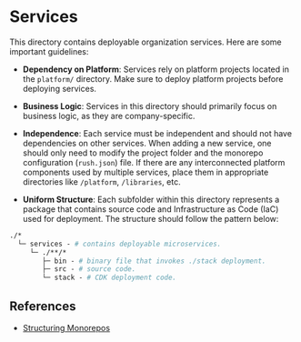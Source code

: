 # Services

This directory contains deployable organization services. Here are some
important guidelines:

- **Dependency on Platform**: Services rely on platform projects located in the
  `platform/` directory. Make sure to deploy platform projects before deploying
  services.

- **Business Logic**: Services in this directory should primarily focus on
  business logic, as they are company-specific.

- **Independence**: Each service must be independent and should not have
  dependencies on other services. When adding a new service, one should only
  need to modify the project folder and the monorepo configuration (`rush.json`)
  file. If there are any interconnected platform components used by multiple
  services, place them in appropriate directories like `/platform`,
  `/libraries`, etc.

- **Uniform Structure**: Each subfolder within this directory represents a
  package that contains source code and Infrastructure as Code (IaC) used for
  deployment. The structure should follow the pattern below:

```graphql
./*
  └─ services - # contains deployable microservices.
     └─ ./**/*
        ├─ bin - # binary file that invokes ./stack deployment.
        ├─ src - # source code.
        └─ stack - # CDK deployment code.
```

## References

- [Structuring Monorepos](https://danoncoding.com/monorepos-for-microservices-part-2-code-structure-e2bddac3474d)

